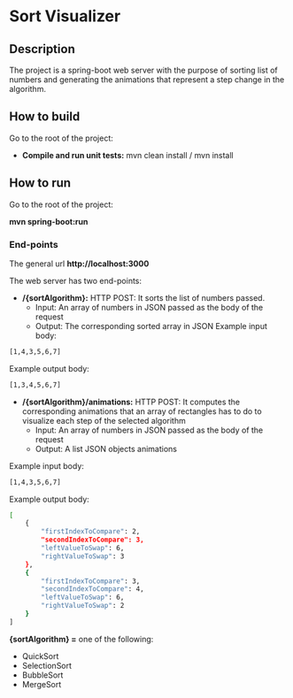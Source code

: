 # Sort Visualizer

## Description
The project is a spring-boot web server with the purpose of sorting list of numbers and generating the animations that represent
a step change in the algorithm.

## How to build

Go to the root of the project:

* **Compile and run unit tests:** mvn clean install / mvn install

## How to run

Go to the root of the project:

**mvn spring-boot:run**

### End-points

The general url **http://localhost:3000**

The web server has two end-points:

* **/{sortAlgorithm}:** HTTP POST: It sorts the list of numbers passed.
    * Input: An array of numbers in JSON passed as the body of the request
    * Output: The corresponding sorted array in JSON
Example input body:
```bash
[1,4,3,5,6,7]
```
Example output body:
```bash
[1,3,4,5,6,7]
```
* **/{sortAlgorithm}/animations:** HTTP POST: It computes the corresponding animations that an
array of rectangles has to do to visualize each step of the selected algorithm
    * Input: An array of numbers in JSON passed as the body of the request
    * Output: A list JSON objects animations 
    
Example input body:
```bash
[1,4,3,5,6,7]
```
Example output body:
```bash
[
    {
        "firstIndexToCompare": 2,
        "secondIndexToCompare": 3,
        "leftValueToSwap": 6,
        "rightValueToSwap": 3
    },
    {
        "firstIndexToCompare": 3,
        "secondIndexToCompare": 4,
        "leftValueToSwap": 6,
        "rightValueToSwap": 2
    }
]
```


**{sortAlgorithm} =** one of the following:
* QuickSort
* SelectionSort
* BubbleSort
* MergeSort